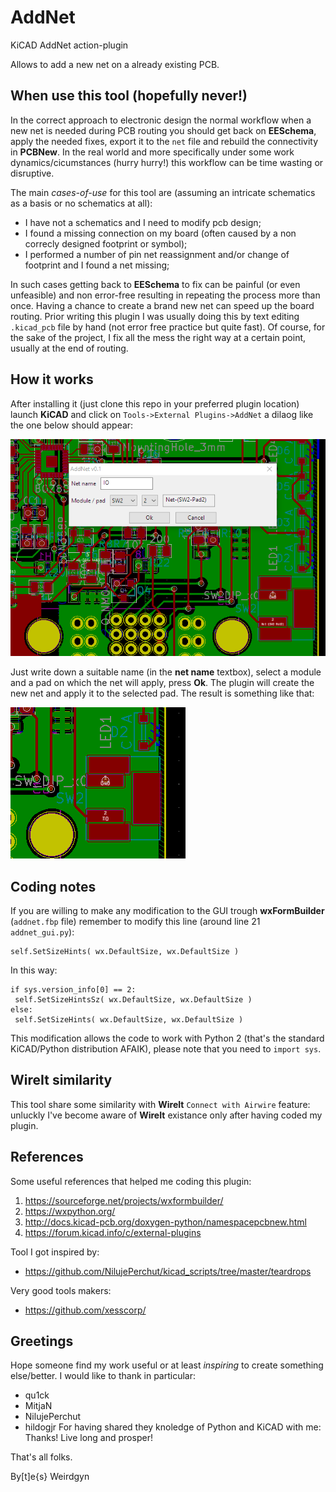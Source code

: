 # AddNet
KiCAD AddNet action-plugin

Allows to add a new net on a already existing PCB.

## When use this tool (hopefully never!)

In the correct approach to electronic design the normal workflow when a new net is needed during PCB routing you should get back on __EESchema__, apply the needed fixes, export it to the ```net``` file and rebuild the connectivity in __PCBNew__.
In the real world and more specifically under some work dynamics/cicumstances (hurry hurry!) this workflow can be time wasting or disruptive.

The main *cases-of-use* for this tool are (assuming an intricate schematics as a basis or no schematics at all):
- I have not a schematics and I need to modify pcb design;
- I found a missing connection on my board (often caused by a non correcly designed footprint or symbol);
- I performed a number of pin net reassignment and/or change of footprint and I found a net missing;

In such cases getting back to __EESchema__ to fix  can be painful (or even unfeasible) and non error-free resulting in repeating the process more than once. Having a chance to create a brand new net can speed up the board routing. Prior writing this plugin I was usually doing this by text editing ```.kicad_pcb``` file by hand (not error free practice but quite fast).
Of course, for the sake of the project, I fix all the mess the right way at a certain point, usually at the end of routing.

## How it works

After installing it (just clone this repo in your preferred plugin location) launch __KiCAD__ and click on ```Tools->External Plugins->AddNet``` a dilaog like the one below should appear:

![AddNet dialog](pictures/addnet_dialog.PNG?raw=true "AddNet dialog")

Just write down a suitable name (in the __net name__ textbox), select a module and a pad on which the net will apply, press __Ok__.
The plugin will create the new net and apply it to the selected pad.
The result is something like that:

![Addnet result](pictures/addnet_result.PNG?raw=true "AddNet result")

## Coding notes

If you are willing to make any modification to the GUI trough __wxFormBuilder__ (```addnet.fbp``` file) remember to modify this line (around line 21 ```addnet_gui.py```):
```
self.SetSizeHints( wx.DefaultSize, wx.DefaultSize )
```
In this way:
```
if sys.version_info[0] == 2:
 self.SetSizeHintsSz( wx.DefaultSize, wx.DefaultSize )
else:
 self.SetSizeHints( wx.DefaultSize, wx.DefaultSize )
```
This modification allows the code to work with Python 2 (that's the standard KiCAD/Python distribution AFAIK), please note that you need to ```import sys```. 

## WireIt similarity

This tool share some similarity with __WireIt__ ```Connect with Airwire``` feature: unluckly I've become aware of __WireIt__ existance only after having coded my plugin.

## References
Some useful references that helped me coding this plugin:
1. https://sourceforge.net/projects/wxformbuilder/
2. https://wxpython.org/
3. http://docs.kicad-pcb.org/doxygen-python/namespacepcbnew.html
4. https://forum.kicad.info/c/external-plugins

Tool I got inspired by:
- https://github.com/NilujePerchut/kicad_scripts/tree/master/teardrops

Very good tools makers:
- https://github.com/xesscorp/

## Greetings
Hope someone find my work useful or at least *inspiring* to create something else/better.
I would like to thank in particular:
- qu1ck
- MitjaN
- NilujePerchut
- hildogjr
For having shared they knoledge of Python and KiCAD with me: Thanks! 
Live long and prosper!

That's all folks.

By[t]e{s}
 Weirdgyn
